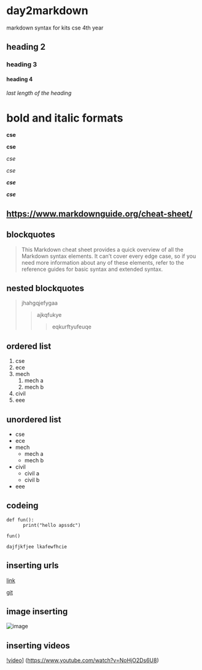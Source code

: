 # day2markdown
markdown syntax for kits cse 4th year
## heading 2
### heading 3
#### heading 4
###### last length of the heading
# bold and italic formats
**cse**

__cse__

*cse*

_cse_

_**cse**_

__*cse*__
## https://www.markdownguide.org/cheat-sheet/

## blockquotes
> This Markdown cheat sheet provides a quick overview of all the Markdown syntax elements. It can’t cover every edge case, so if you need more information about any of these elements, refer to the reference guides for basic syntax and extended syntax.
## nested blockquotes
> jhahgqjefygaa
>> ajkqfukye
>>>eqkurftyufeuqe
## ordered list 
1. cse
2. ece
3. mech     
      1. mech a
      2. mech b
4. civil
5. eee
## unordered list
- cse
- ece
-  mech
      *  mech a
      *  mech b
-  civil
      *  civil a
      *  civil b
-  eee
## codeing 

```
def fun():
      print("hello apssdc")
````
```
fun()
```
`
dajfjkfjee
lkafewfhcie
`
## inserting urls
[link](https://www.markdownguide.org/cheat-sheet/)

[git](https://github.com/KolliVenkataSaiManasa/day2markdown/edit/main/README.md)

## image inserting
![image](https://github.com/KolliVenkataSaiManasa/day2markdown/blob/master/image1.jpg)
## inserting videos
[!video](https://img.youtube.com/vi/NoHjO2Ds6U8/0.jpg)]
(https://www.youtube.com/watch?v=NoHjO2Ds6U8)
